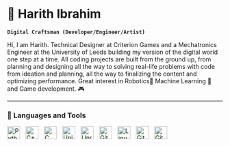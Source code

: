 # 🚴 Harith Ibrahim

**`Digital Craftsman (Developer/Engineer/Artist)`**


Hi, I am Harith. Technical Designer at Criterion Games and a Mechatronics Engineer at the University of Leeds building my version of the digital world one step at a time. All coding projects are built from the ground up, from planning and designing all the way to solving real-life problems with code from ideation and planning, all the way to finalizing the content and optimizing performance. Great interest in Robotics🦾 Machine Learning 🤖 and Game development. 🎮

---

### 🧰 Languages and Tools

<img align="left" alt="Python" width="30px" style="padding-right:10px;" src="https://cdn.jsdelivr.net/gh/devicons/devicon/icons/python/python-plain.svg" />

<img align="left" alt="C++" width="30px" style="padding-right:10px;" src="https://cdn.jsdelivr.net/gh/devicons/devicon/icons/cplusplus/cplusplus-line.svg" />

<img align="left" alt="C Sharp" width="30px" style="padding-right:10px;" src="https://cdn.jsdelivr.net/gh/devicons/devicon/icons/csharp/csharp-original.svg" />

<img align="left" alt="Unity" width="30px" style="padding-right:10px;" src="https://icon-library.com/images/unity-icon-png/unity-icon-png-23.jpg" />

<img align="left" alt="Unreal Engine" width="30px" style="padding-right:10px;" src="https://img.icons8.com/nolan/344/unreal-engine.png" />

<img align="left" alt="GitHub" width="30px" style="padding-right:10px;" src="https://enterprise.launcher.omniverse.nvidia.com/static/logo.png" />

<img align="left" alt="Linux" width="30px" style="padding-right:10px;" src="https://img.icons8.com/color/344/linux--v1.png" />

<img align="left" alt="Git" width="30px" style="padding-right:10px;" src="https://cdn.jsdelivr.net/gh/devicons/devicon/icons/git/git-original.svg" />

<img align="left" alt="GitHub" width="30px" style="padding-right:10px;" src="https://www.iconsdb.com/icons/preview/white/github-6-xxl.png" />


<br />

#





[website]: https://fkcodes.com
[youtube]: https://youtube.com/fknight



<!--
**HarithSami/HarithSami** is a ✨ _special_ ✨ repository because its `README.md` (this file) appears on your GitHub profile.

Here are some ideas to get you started:

- 🔭 I’m currently working on ...
- 🌱 I’m currently learning ...
- 👯 I’m looking to collaborate on ...
- 🤔 I’m looking for help with ...
- 💬 Ask me about ...
- 📫 How to reach me: ...
- 😄 Pronouns: ...
- ⚡ Fun fact: ...
-->
